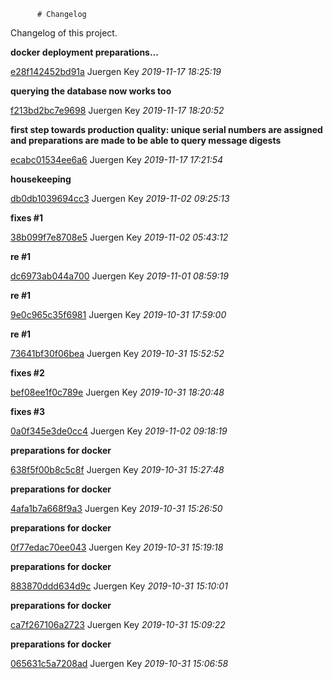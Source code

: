           # Changelog

Changelog of this project.


**docker deployment preparations...**


[e28f142452bd91a](https://github.com/<user>/<project>>/commit/e28f142452bd91a) Juergen Key *2019-11-17 18:25:19*

**querying the database now works too**


[f213bd2bc7e9698](https://github.com/<user>/<project>>/commit/f213bd2bc7e9698) Juergen Key *2019-11-17 18:20:52*

**first step towards production quality: unique serial numbers are assigned and preparations are made to be able to query message digests**


[ecabc01534ee6a6](https://github.com/<user>/<project>>/commit/ecabc01534ee6a6) Juergen Key *2019-11-17 17:21:54*

**housekeeping**


[db0db1039694cc3](https://github.com/<user>/<project>>/commit/db0db1039694cc3) Juergen Key *2019-11-02 09:25:13*



**fixes #1**


[38b099f7e8708e5](https://github.com/<user>/<project>>/commit/38b099f7e8708e5) Juergen Key *2019-11-02 05:43:12*

**re #1**


[dc6973ab044a700](https://github.com/<user>/<project>>/commit/dc6973ab044a700) Juergen Key *2019-11-01 08:59:19*

**re #1**


[9e0c965c35f6981](https://github.com/<user>/<project>>/commit/9e0c965c35f6981) Juergen Key *2019-10-31 17:59:00*

**re #1**


[73641bf30f06bea](https://github.com/<user>/<project>>/commit/73641bf30f06bea) Juergen Key *2019-10-31 15:52:52*



**fixes #2**


[bef08ee1f0c789e](https://github.com/<user>/<project>>/commit/bef08ee1f0c789e) Juergen Key *2019-10-31 18:20:48*



**fixes #3**


[0a0f345e3de0cc4](https://github.com/<user>/<project>>/commit/0a0f345e3de0cc4) Juergen Key *2019-11-02 09:18:19*



**preparations for docker**


[638f5f00b8c5c8f](https://github.com/<user>/<project>>/commit/638f5f00b8c5c8f) Juergen Key *2019-10-31 15:27:48*

**preparations for docker**


[4afa1b7a668f9a3](https://github.com/<user>/<project>>/commit/4afa1b7a668f9a3) Juergen Key *2019-10-31 15:26:50*

**preparations for docker**


[0f77edac70ee043](https://github.com/<user>/<project>>/commit/0f77edac70ee043) Juergen Key *2019-10-31 15:19:18*

**preparations for docker**


[883870ddd634d9c](https://github.com/<user>/<project>>/commit/883870ddd634d9c) Juergen Key *2019-10-31 15:10:01*

**preparations for docker**


[ca7f267106a2723](https://github.com/<user>/<project>>/commit/ca7f267106a2723) Juergen Key *2019-10-31 15:09:22*

**preparations for docker**


[065631c5a7208ad](https://github.com/<user>/<project>>/commit/065631c5a7208ad) Juergen Key *2019-10-31 15:06:58*


